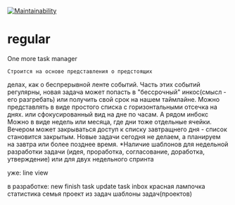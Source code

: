 [![Maintainability](https://api.codeclimate.com/v1/badges/a1f307dbced0bfdd2280/maintainability)](https://codeclimate.com/github/konstdimasik/regular/maintainability)

# regular

One more task manager

	Строится на основе представления о предстоящих
делах, как о беспрерывной ленте событий. Часть
этих событий регулярны, новая задача может попасть
в "бессрочный" инкос(смысл - его разгребать) или получить 
свой срок на нашем таймлайне.
	Можно представлять в виде простого списка с 
горизонтальными отсечка на днях. 
или сфокусированный вид на дне по часам.
А рядом инбокс
Можно в виде недель или месяца, где дни тоже отдельные
ячейки.
	Вечером может закрываться доступ к списку завтращнего 
дня - список становится закрытым.
Новые задачи сегодня не делаем, а планируем на
завтра или более позднее время.
	*Наличие шаблонов для недельной разработки задачи (идея,
проработка, согласование, доработка, утверждение) или
для двух недельного спринта


уже:
line view

в разработке:
new
finish task
update task
inbox
красная лампочка
статистика
семья
проект из задач
шаблоны задач(проектов)
